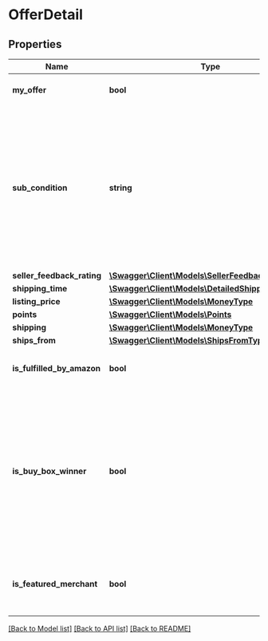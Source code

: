 # OfferDetail

## Properties
Name | Type | Description | Notes
------------ | ------------- | ------------- | -------------
**my_offer** | **bool** | When true, this is the seller&#x27;s offer. | [optional] 
**sub_condition** | **string** | The subcondition of the item. Subcondition values: New, Mint, Very Good, Good, Acceptable, Poor, Club, OEM, Warranty, Refurbished Warranty, Refurbished, Open Box, or Other. | 
**seller_feedback_rating** | [**\Swagger\Client\Models\SellerFeedbackType**](SellerFeedbackType.md) |  | [optional] 
**shipping_time** | [**\Swagger\Client\Models\DetailedShippingTimeType**](DetailedShippingTimeType.md) |  | 
**listing_price** | [**\Swagger\Client\Models\MoneyType**](MoneyType.md) |  | 
**points** | [**\Swagger\Client\Models\Points**](Points.md) |  | [optional] 
**shipping** | [**\Swagger\Client\Models\MoneyType**](MoneyType.md) |  | 
**ships_from** | [**\Swagger\Client\Models\ShipsFromType**](ShipsFromType.md) |  | [optional] 
**is_fulfilled_by_amazon** | **bool** | When true, the offer is fulfilled by Amazon. | 
**is_buy_box_winner** | **bool** | When true, the offer is currently in the Buy Box. There can be up to two Buy Box winners at any time per ASIN, one that is eligible for Prime and one that is not eligible for Prime. | [optional] 
**is_featured_merchant** | **bool** | When true, the seller of the item is eligible to win the Buy Box. | [optional] 

[[Back to Model list]](../../README.md#documentation-for-models) [[Back to API list]](../../README.md#documentation-for-api-endpoints) [[Back to README]](../../README.md)

